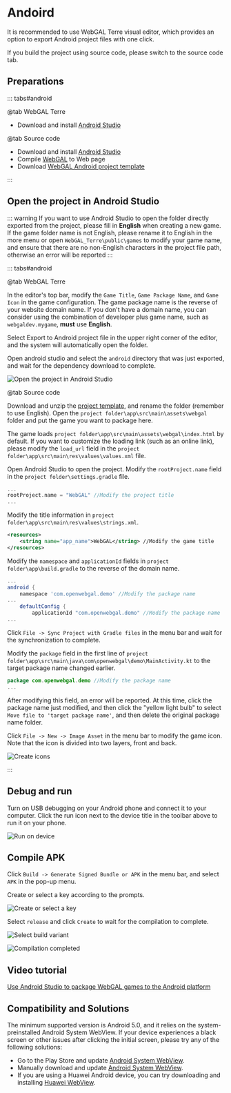 # Andoird

It is recommended to use WebGAL Terre visual editor, which provides an option to export Android project files with one click.

If you build the project using source code, please switch to the source code tab.

## Preparations

::: tabs#android

@tab WebGAL Terre

* Download and install [Android Studio](https://developer.android.com/studio)

@tab Source code

* Download and install [Android Studio](https://developer.android.com/studio)
* Compile [WebGAL](https://github.com/OpenWebGAL/WebGAL) to Web page
* Download [WebGAL Android project template](https://github.com/nini22P/WebGAL-Android)

:::

## Open the project in Android Studio

::: warning
If you want to use Android Studio to open the folder directly exported from the project, please fill in **English** when creating a new game. If the game folder name is not English, please rename it to English in the more menu or open `WebGAL_Terre\public\games` to modify your game name, and ensure that there are no non-English characters in the project file path, otherwise an error will be reported
:::

::: tabs#android

@tab WebGAL Terre

In the editor's top bar, modify the `Game Title`, `Game Package Name`, and `Game Icon` in the game configuration.
The game package name is the reverse of your website domain name. If you don't have a domain name, you can consider using the combination of developer plus game name, such as `webgaldev.mygame`, **must** use **English**.

Select Export to Android project file in the upper right corner of the editor, and the system will automatically open the folder.

Open android studio and select the `android` directory that was just exported, and wait for the dependency download to complete.

![Open the project in Android Studio](open-in-android-studio.jpg)

@tab Source code

Download and unzip the [project template](https://github.com/nini22P/WebGAL-Android), and rename the folder (remember to use English).
Open the `project folder\app\src\main\assets\webgal` folder and put the game you want to package here.

The game loads `project folder\app\src\main\assets\webgal\index.html` by default. If you want to customize the loading link (such as an online link), please modify the `load_url` field in the `project folder\app\src\main\res\values\values.xml` file.

Open Android Studio to open the project.
Modify the `rootProject.name` field in the `project folder\settings.gradle` file.

``` gradle
...
rootProject.name = "WebGAL" //Modify the project title
...
```

Modify the title information in `project folder\app\src\main\res\values\strings.xml`.

``` xml
<resources>
    <string name="app_name">WebGAL</string> //Modify the game title
</resources>
```

Modify the `namespace` and `applicationId` fields in `project folder\app\build.gradle` to the reverse of the domain name.

``` gradle
...
android {
    namespace 'com.openwebgal.demo' //Modify the package name
...
    defaultConfig {
        applicationId "com.openwebgal.demo" //Modify the package name
...
```

Click `File -> Sync Project with Gradle files` in the menu bar and wait for the synchronization to complete.

Modify the `package` field in the first line of `project folder\app\src\main\java\com\openwebgal\demo\MainActivity.kt` to the target package name changed earlier.

``` kotlin
package com.openwebgal.demo //Modify the package name
...
```

After modifying this field, an error will be reported. At this time, click the package name just modified, and then click the "yellow light bulb" to select `Move file to 'target package name'`, and then delete the original package name folder.

Click `File -> New -> Image Asset` in the menu bar to modify the game icon. Note that the icon is divided into two layers, front and back.

![Create icons](create-icons.jpg)

:::

## Debug and run

Turn on USB debugging on your Android phone and connect it to your computer. Click the run icon next to the device title in the toolbar above to run it on your phone.

![Run on device](run-app.jpg)

## Compile APK

Click `Build -> Generate Signed Bundle or APK` in the menu bar, and select `APK` in the pop-up menu.

Create or select a key according to the prompts.

![Create or select a key](keystore.jpg)

Select `release` and click `Create` to wait for the compilation to complete.

![Select build variant](build.jpg)

![Compilation completed](finsh.jpg)

## Video tutorial

[Use Android Studio to package WebGAL games to the Android platform](https://www.bilibili.com/video/BV1m24y1J7ct/)

## Compatibility and Solutions

The minimum supported version is Android 5.0, and it relies on the system-preinstalled Android System WebView. If your device experiences a black screen or other issues after clicking the initial screen, please try any of the following solutions:

* Go to the Play Store and update [Android System WebView](https://play.google.com/store/apps/details?id=com.google.android.webview).
* Manually download and update [Android System WebView](https://www.apkmirror.com/apk/google-inc/android-system-webview/).
* If you are using a Huawei Android device, you can try downloading and installing [Huawei WebView](https://www.apkmirror.com/apk/huawei/huawei-webview-2/).
